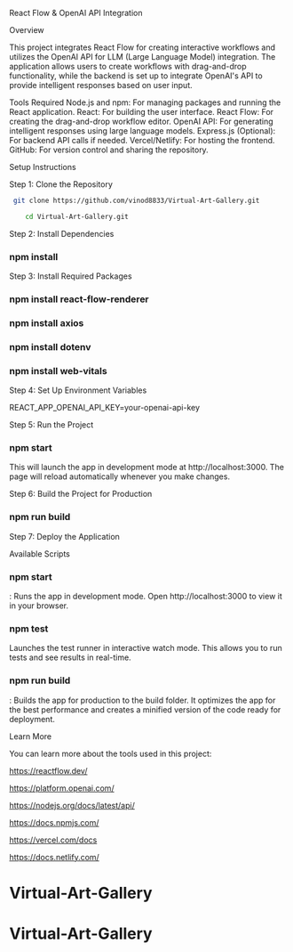 React Flow & OpenAI API Integration

Overview

This project integrates React Flow for creating interactive workflows and utilizes the OpenAI API for LLM (Large Language Model) integration. The application allows users to create workflows with drag-and-drop functionality, while the backend is set up to integrate OpenAI's API to provide intelligent responses based on user input.

Tools Required
    Node.js and npm: For managing packages and running the React application.
    React: For building the user interface.
    React Flow: For creating the drag-and-drop workflow editor.
    OpenAI API: For generating intelligent responses using large language models.
    Express.js (Optional): For backend API calls if needed.
    Vercel/Netlify: For hosting the frontend.
    GitHub: For version control and sharing the repository.

Setup Instructions

Step 1: Clone the Repository

``` bash
 git clone https://github.com/vinod8833/Virtual-Art-Gallery.git
```

``` bash
    cd Virtual-Art-Gallery.git
```

Step 2: Install Dependencies

### npm install

Step 3: Install Required Packages
###  npm install react-flow-renderer

### npm install axios

### npm install dotenv

### npm install web-vitals

Step 4: Set Up Environment Variables

REACT_APP_OPENAI_API_KEY=your-openai-api-key

Step 5: Run the Project

### npm start

This will launch the app in development mode at http://localhost:3000. The page will reload automatically whenever you make changes.

Step 6: Build the Project for Production

### npm run build

Step 7: Deploy the Application


Available Scripts

### npm start

: Runs the app in development mode. Open http://localhost:3000 to view it in your browser.
### npm test 

Launches the test runner in interactive watch mode. This allows you to run tests and see results in real-time.

### npm run build

: Builds the app for production to the build folder. It optimizes the app for the best performance and creates a minified version of the code ready for deployment.

Learn More

You can learn more about the tools used in this project:

https://reactflow.dev/

https://platform.openai.com/

https://nodejs.org/docs/latest/api/

https://docs.npmjs.com/

https://vercel.com/docs

https://docs.netlify.com/


# Virtual-Art-Gallery
# Virtual-Art-Gallery
